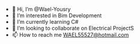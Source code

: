 - 👋 Hi, I’m @Wael-Yousry
- 👀 I’m interested in Bim Development
- 🌱 I’m currently learning C#
- 💞️ I’m looking to collaborate on Electrical ProjectS
- 📫 How to reach me WAEL55527@hotmail.com


<!---
Wael-Yousry/Wael-Yousry is a ✨ special ✨ repository because its `README.md` (this file) appears on your GitHub profile.
You can click the Preview link to take a look at your changes.
--->

